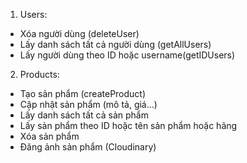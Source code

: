 1. Users:
- Xóa người dùng (deleteUser)
- Lấy danh sách tất cả người dùng (getAllUsers)
- Lấy người dùng theo ID hoặc username(getIDUsers)

2. Products:
- Tạo sản phẩm (createProduct)
- Cập nhật sản phẩm (mô tả, giá...)
- Lấy danh sách tất cả sản phẩm
- Lấy sản phẩm theo ID hoặc tên sản phẩm hoặc hãng
- Xóa sản phẩm
- Đăng ảnh sản phẩm (Cloudinary)
